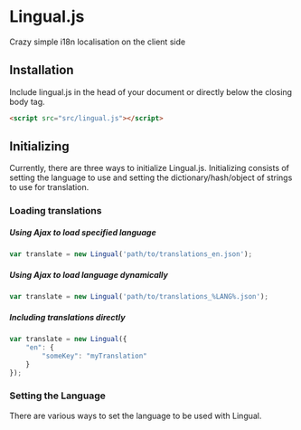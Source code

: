 Lingual.js
=======

Crazy simple i18n localisation on the client side


## Installation

Include lingual.js in the head of your document or directly below the closing body tag.

```html
<script src="src/lingual.js"></script>
```

## Initializing

Currently, there are three ways to initialize Lingual.js. Initializing consists of setting the language to use and setting the dictionary/hash/object of strings to use for translation.

### Loading translations

##### Using Ajax to load specified language
```javascript
var translate = new Lingual('path/to/translations_en.json');
```

##### Using Ajax to load language dynamically
```javascript
var translate = new Lingual('path/to/translations_%LANG%.json');
```

##### Including translations directly
```javascript
var translate = new Lingual({
    "en": {
        "someKey": "myTranslation"
    }
});
```


### Setting the Language

There are various ways to set the language to be used with Lingual.
